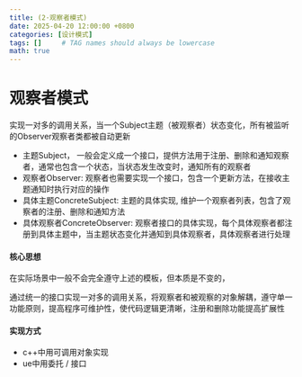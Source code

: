 ```yaml
---
title: (2·观察者模式)
date: 2025-04-20 12:00:00 +0800
categories: [设计模式]
tags: []     # TAG names should always be lowercase
math: true
---
```

# 观察者模式

实现一对多的调用关系，当一个Subject主题（被观察者）状态变化，所有被监听的Observer观察者类都被自动更新

* 主题Subject， 一般会定义成一个接口，提供方法用于注册、删除和通知观察者，通常也包含一个状态，当状态发生改变时，通知所有的观察者
* 观察者Observer: 观察者也需要实现一个接口，包含一个更新方法，在接收主题通知时执行对应的操作
* 具体主题ConcreteSubject: 主题的具体实现, 维护一个观察者列表，包含了观察者的注册、删除和通知方法
* 具体观察者ConcreteObserver: 观察者接口的具体实现，每个具体观察者都注册到具体主题中，当主题状态变化并通知到具体观察者，具体观察者进行处理

#### 核心思想

在实际场景中一般不会完全遵守上述的模板，但本质是不变的，

通过统一的接口实现一对多的调用关系，将观察者和被观察的对象解耦，遵守单一功能原则，提高程序可维护性，使代码逻辑更清晰，注册和删除功能提高扩展性

#### 实现方式

* c++中用可调用对象实现
* ue中用委托 / 接口
